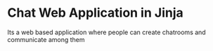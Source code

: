 # Chat Web Application in Jinja
 Its a web based application where people can create chatrooms and communicate among them
